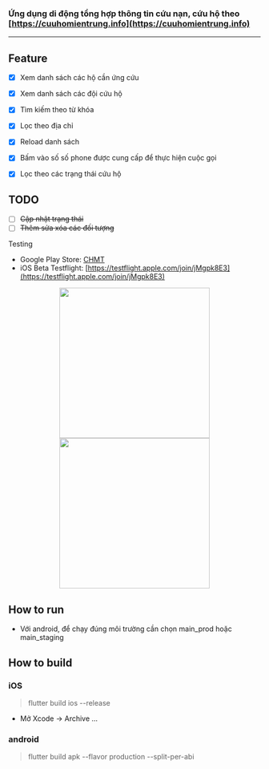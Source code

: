 ### Ứng dụng di động tổng hợp thông tin cứu nạn, cứu hộ theo [https://cuuhomientrung.info](https://cuuhomientrung.info)
---
## Feature
- [x] Xem danh sách các hộ cần ứng cứu
- [x] Xem danh sách các đội cứu hộ
- [x] Tìm kiếm theo từ khóa
- [x] Lọc theo địa chỉ
- [x] Reload danh sách
- [x] Bấm vào số số phone được cung cấp để thực hiện cuộc gọi
- [x] Lọc theo các trạng thái cứu hộ


## TODO
- [ ] <s>Cập nhật trạng thái</s>
- [ ] <s>Thêm sửa xóa các đối tượng</s>

Testing
- Google Play Store: [CHMT](https://play.google.com/store/apps/details?id=info.cuuhomientrung.chmt)
- iOS Beta Testflight: [https://testflight.apple.com/join/jMgpk8E3](https://testflight.apple.com/join/jMgpk8E3)

 <p align="center">
  <img src="https://user-images.githubusercontent.com/5656118/98765030-b8e42180-240f-11eb-99d3-4894d73fc548.png" width="300" >
  <img src="https://user-images.githubusercontent.com/5656118/98765068-cef1e200-240f-11eb-9e21-681a478ec996.png" width="300" >
</p>

## How to run
- Với android, để chạy đúng môi trường cần chọn main_prod hoặc main_staging

## How to build
### iOS
> flutter build ios --release
- Mở Xcode -> Archive ...

### android
> flutter build apk --flavor production  --split-per-abi

